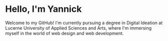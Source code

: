 # Hello, I'm Yannick

Welcome to my GitHub! I'm currently pursuing a degree in Digital Ideation at Lucerne University of Applied Sciences and Arts, where I'm immersing myself in the world of web design and web development.
